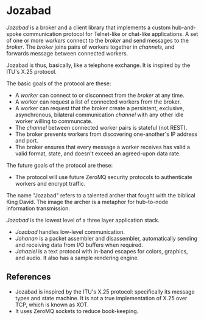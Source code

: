 # Jozabad

*Jozabad* is a broker and a client library that implements a custom hub-and-spoke communication protocol for Telnet-like or chat-like applications.  A set of one or more *workers* connect to the *broker* and send messages to the *broker*.  The *broker* joins pairs of workers together in *channels*, and forwards message between connected workers.

Jozabad is thus, basically, like a telephone exchange.  It is inspired by the ITU's X.25 protocol.

The basic goals of the protocol are these:

* A *worker* can connect to or disconnect from the *broker* at any time.
* A worker can request a list of connected workers from the broker.
* A worker can request that the broker create a persistent, exclusive, asynchronous, bilateral communication *channel* with any other idle worker willing to communcate.
* The *channel* between connected worker pairs is stateful (not REST).
* The broker prevents workers from discovering one-another's IP address and port.
* The broker ensures that every message a worker receives has valid a valid format, state, and doesn't exceed an agreed-upon data rate.

The future goals of the protocol are these: 

* The protocol will use future ZeroMQ security protocols to authenticate workers and encrypt traffic.

The name "Jozabad" refers to a talented archer that fought with the biblical King David.  The image the archer is a metaphor for hub-to-node information transmission.

*Jozabad* is the lowest level of a three layer application stack.
* *Jozabad* handles low-level communication.
* *Johanan* is a packet assembler and disassembler, automatically sending and receiving data from I/O buffers when required.
* *Jahaziel* is a text protocol with in-band escapes for colors, graphics, and audio.  It also has a sample rendering engine.

## References

* Jozabad is inspired by the ITU's X.25 protocol: specifically its message types and state machine.  It is not a true implementation of X.25 over TCP, which is known as XOT.
* It uses ZeroMQ sockets to reduce book-keeping.
